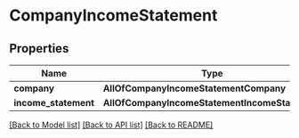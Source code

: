 # CompanyIncomeStatement

## Properties
Name | Type | Description | Notes
------------ | ------------- | ------------- | -------------
**company** | **AllOfCompanyIncomeStatementCompany** |  | [optional] 
**income_statement** | **AllOfCompanyIncomeStatementIncomeStatement** |  | [optional] 

[[Back to Model list]](../README.md#documentation-for-models) [[Back to API list]](../README.md#documentation-for-api-endpoints) [[Back to README]](../README.md)

